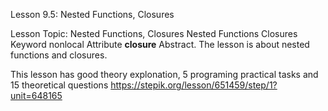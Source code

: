 Lesson 9.5: Nested Functions, Closures

Lesson Topic: Nested Functions, Closures
Nested Functions
Closures
Keyword nonlocal
Attribute **closure**
Abstract. The lesson is about nested functions and closures.

This lesson has good theory explonation, 5 programing practical tasks and 15 theoretical questions
https://stepik.org/lesson/651459/step/1?unit=648165
